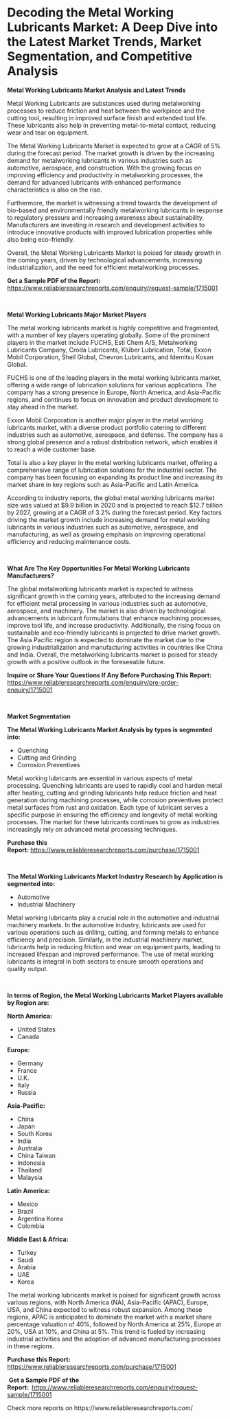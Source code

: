 <p><h1>Decoding the Metal Working Lubricants Market: A Deep Dive into the Latest Market Trends, Market Segmentation, and Competitive Analysis</h1></p><p><strong>Metal Working Lubricants Market Analysis and Latest Trends</strong></p>
<p><p>Metal Working Lubricants are substances used during metalworking processes to reduce friction and heat between the workpiece and the cutting tool, resulting in improved surface finish and extended tool life. These lubricants also help in preventing metal-to-metal contact, reducing wear and tear on equipment.</p><p>The Metal Working Lubricants Market is expected to grow at a CAGR of 5% during the forecast period. The market growth is driven by the increasing demand for metalworking lubricants in various industries such as automotive, aerospace, and construction. With the growing focus on improving efficiency and productivity in metalworking processes, the demand for advanced lubricants with enhanced performance characteristics is also on the rise.</p><p>Furthermore, the market is witnessing a trend towards the development of bio-based and environmentally friendly metalworking lubricants in response to regulatory pressure and increasing awareness about sustainability. Manufacturers are investing in research and development activities to introduce innovative products with improved lubrication properties while also being eco-friendly.</p><p>Overall, the Metal Working Lubricants Market is poised for steady growth in the coming years, driven by technological advancements, increasing industrialization, and the need for efficient metalworking processes.</p></p>
<p><strong>Get a Sample PDF of the Report:&nbsp;</strong> <a href="https://www.reliableresearchreports.com/enquiry/request-sample/1715001">https://www.reliableresearchreports.com/enquiry/request-sample/1715001</a></p>
<p>&nbsp;</p>
<p><strong>Metal Working Lubricants Major Market Players</strong></p>
<p><p>The metal working lubricants market is highly competitive and fragmented, with a number of key players operating globally. Some of the prominent players in the market include FUCHS, Esti Chem A/S, Metalworking Lubricants Company, Croda Lubricants, Klüber Lubrication, Total, Exxon Mobil Corporation, Shell Global, Chevron Lubricants, and Idemitsu Kosan Global.</p><p>FUCHS is one of the leading players in the metal working lubricants market, offering a wide range of lubrication solutions for various applications. The company has a strong presence in Europe, North America, and Asia-Pacific regions, and continues to focus on innovation and product development to stay ahead in the market.</p><p>Exxon Mobil Corporation is another major player in the metal working lubricants market, with a diverse product portfolio catering to different industries such as automotive, aerospace, and defense. The company has a strong global presence and a robust distribution network, which enables it to reach a wide customer base.</p><p>Total is also a key player in the metal working lubricants market, offering a comprehensive range of lubrication solutions for the industrial sector. The company has been focusing on expanding its product line and increasing its market share in key regions such as Asia-Pacific and Latin America.</p><p>According to industry reports, the global metal working lubricants market size was valued at $9.9 billion in 2020 and is projected to reach $12.7 billion by 2027, growing at a CAGR of 3.2% during the forecast period. Key factors driving the market growth include increasing demand for metal working lubricants in various industries such as automotive, aerospace, and manufacturing, as well as growing emphasis on improving operational efficiency and reducing maintenance costs.</p></p>
<p>&nbsp;</p>
<p><strong>What Are The Key Opportunities For Metal Working Lubricants Manufacturers?</strong></p>
<p><p>The global metalworking lubricants market is expected to witness significant growth in the coming years, attributed to the increasing demand for efficient metal processing in various industries such as automotive, aerospace, and machinery. The market is also driven by technological advancements in lubricant formulations that enhance machining processes, improve tool life, and increase productivity. Additionally, the rising focus on sustainable and eco-friendly lubricants is projected to drive market growth. The Asia Pacific region is expected to dominate the market due to the growing industrialization and manufacturing activities in countries like China and India. Overall, the metalworking lubricants market is poised for steady growth with a positive outlook in the foreseeable future.</p></p>
<p><strong>Inquire or Share Your Questions If Any Before Purchasing This Report:</strong> <a href="https://www.reliableresearchreports.com/enquiry/pre-order-enquiry/1715001">https://www.reliableresearchreports.com/enquiry/pre-order-enquiry/1715001</a></p>
<p>&nbsp;</p>
<p><strong>Market Segmentation</strong></p>
<p><strong>The Metal Working Lubricants Market Analysis by types is segmented into:</strong></p>
<p><ul><li>Quenching</li><li>Cutting and Grinding</li><li>Corrosion Preventives</li></ul></p>
<p><p>Metal working lubricants are essential in various aspects of metal processing. Quenching lubricants are used to rapidly cool and harden metal after heating, cutting and grinding lubricants help reduce friction and heat generation during machining processes, while corrosion preventives protect metal surfaces from rust and oxidation. Each type of lubricant serves a specific purpose in ensuring the efficiency and longevity of metal working processes. The market for these lubricants continues to grow as industries increasingly rely on advanced metal processing techniques.</p></p>
<p><strong>Purchase this Report:&nbsp;</strong><a href="https://www.reliableresearchreports.com/purchase/1715001">https://www.reliableresearchreports.com/purchase/1715001</a></p>
<p>&nbsp;</p>
<p><strong>The Metal Working Lubricants Market Industry Research by Application is segmented into:</strong></p>
<p><ul><li>Automotive</li><li>Industrial Machinery</li></ul></p>
<p><p>Metal working lubricants play a crucial role in the automotive and industrial machinery markets. In the automotive industry, lubricants are used for various operations such as drilling, cutting, and forming metals to enhance efficiency and precision. Similarly, in the industrial machinery market, lubricants help in reducing friction and wear on equipment parts, leading to increased lifespan and improved performance. The use of metal working lubricants is integral in both sectors to ensure smooth operations and quality output.</p></p>
<p>&nbsp;</p>
<p><strong>In terms of Region, the Metal Working Lubricants Market Players available by Region are:</strong></p>
<p>
    <p> <strong> North America: </strong>
        <ul>
            <li>United States</li>
            <li>Canada</li>
        </ul>
        </p> 
    <p> <strong> Europe: </strong>
        <ul>
            <li>Germany</li>
            <li>France</li>
            <li>U.K.</li>
            <li>Italy</li>
            <li>Russia</li>
        </ul>
        </p> 
    <p> <strong> Asia-Pacific: </strong>
        <ul>
            <li>China</li>
            <li>Japan</li>
            <li>South Korea</li>
            <li>India</li>
            <li>Australia</li>
            <li>China Taiwan</li>
            <li>Indonesia</li>
            <li>Thailand</li>
            <li>Malaysia</li>
        </ul>
        </p> 
    <p> <strong> Latin America: </strong>
        <ul>
            <li>Mexico</li>
            <li>Brazil</li>
            <li>Argentina Korea</li>
            <li>Colombia</li>
        </ul>
        </p> 
    <p> <strong> Middle East & Africa: </strong>
        <ul>
            <li>Turkey</li>
            <li>Saudi</li>
            <li>Arabia</li>
            <li>UAE</li>
            <li>Korea</li>
        </ul>
    </p>
    </p>
<p><p>The metal working lubricants market is poised for significant growth across various regions, with North America (NA), Asia-Pacific (APAC), Europe, USA, and China expected to witness robust expansion. Among these regions, APAC is anticipated to dominate the market with a market share percentage valuation of 40%, followed by North America at 25%, Europe at 20%, USA at 10%, and China at 5%. This trend is fueled by increasing industrial activities and the adoption of advanced manufacturing processes in these regions.</p></p>
<p><strong>Purchase this Report: </strong><a href="https://www.reliableresearchreports.com/purchase/1715001">https://www.reliableresearchreports.com/purchase/1715001</a></p>
<p>&nbsp;<strong>Get a Sample PDF of the Report:&nbsp;&nbsp;</strong><a href="https://www.reliableresearchreports.com/enquiry/request-sample/1715001">https://www.reliableresearchreports.com/enquiry/request-sample/1715001</a></p>
<p><strong></strong></p>
<p>Check more reports on https://www.reliableresearchreports.com/</p>